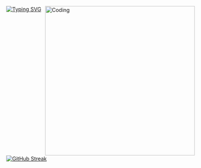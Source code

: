 [![Typing SVG](https://readme-typing-svg.herokuapp.com?font=Fira+Code&pause=1000&random=false&width=435&lines=Desenvolvedor+Python+Full+Stack)](https://git.io/typing-svg)&nbsp;
<img align="right" alt="Coding" width="400" src="https://res.cloudinary.com/practicaldev/image/fetch/s--_AGrXPbv--/c_limit%2Cf_auto%2Cfl_progressive%2Cq_66%2Cw_880/https://res.cloudinary.com/practicaldev/image/fetch/s--sNXjzc6P--/c_limit%252Cf_auto%252Cfl_progressive%252Cq_66%252Cw_880/https://media1.tenor.com/images/0c34272909ee2a4db5606a014082312b/tenor.gif%253Fitemid%253D15828752">&nbsp;
[![GitHub Streak](https://github-readme-streak-stats.herokuapp.com?user=lmescoito&theme=python-dark)](https://git.io/streak-stats)&nbsp;


  
